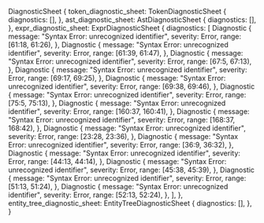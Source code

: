 DiagnosticSheet {
    token_diagnostic_sheet: TokenDiagnosticSheet {
        diagnostics: [],
    },
    ast_diagnostic_sheet: AstDiagnosticSheet {
        diagnostics: [],
    },
    expr_diagnostic_sheet: ExprDiagnosticSheet {
        diagnostics: [
            Diagnostic {
                message: "Syntax Error: unrecognized identifier",
                severity: Error,
                range: [61:18, 61:26),
            },
            Diagnostic {
                message: "Syntax Error: unrecognized identifier",
                severity: Error,
                range: [61:39, 61:47),
            },
            Diagnostic {
                message: "Syntax Error: unrecognized identifier",
                severity: Error,
                range: [67:5, 67:13),
            },
            Diagnostic {
                message: "Syntax Error: unrecognized identifier",
                severity: Error,
                range: [69:17, 69:25),
            },
            Diagnostic {
                message: "Syntax Error: unrecognized identifier",
                severity: Error,
                range: [69:38, 69:46),
            },
            Diagnostic {
                message: "Syntax Error: unrecognized identifier",
                severity: Error,
                range: [75:5, 75:13),
            },
            Diagnostic {
                message: "Syntax Error: unrecognized identifier",
                severity: Error,
                range: [160:37, 160:41),
            },
            Diagnostic {
                message: "Syntax Error: unrecognized identifier",
                severity: Error,
                range: [168:37, 168:42),
            },
            Diagnostic {
                message: "Syntax Error: unrecognized identifier",
                severity: Error,
                range: [23:28, 23:36),
            },
            Diagnostic {
                message: "Syntax Error: unrecognized identifier",
                severity: Error,
                range: [36:9, 36:32),
            },
            Diagnostic {
                message: "Syntax Error: unrecognized identifier",
                severity: Error,
                range: [44:13, 44:14),
            },
            Diagnostic {
                message: "Syntax Error: unrecognized identifier",
                severity: Error,
                range: [45:38, 45:39),
            },
            Diagnostic {
                message: "Syntax Error: unrecognized identifier",
                severity: Error,
                range: [51:13, 51:24),
            },
            Diagnostic {
                message: "Syntax Error: unrecognized identifier",
                severity: Error,
                range: [52:13, 52:24),
            },
        ],
    },
    entity_tree_diagnostic_sheet: EntityTreeDiagnosticSheet {
        diagnostics: [],
    },
}